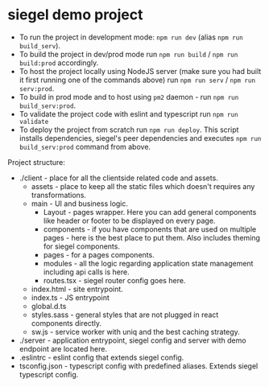 # siegel demo project
- To run the project in development mode: `npm run dev` (alias `npm run build_serv`).
- To build the project in dev/prod mode run `npm run build` / `npm run build:prod` accordingly.
- To host the project locally using NodeJS server (make sure you had built it first running one of the commands above) run `npm run serv` / `npm run serv:prod`.
- To build in prod mode and to host using `pm2` daemon - run `npm run build_serv:prod`.
- To validate the project code with eslint and typescript run `npm run validate`
- To deploy the project from scratch run `npm run deploy`. This script installs dependencies, siegel's peer dependencies and executes `npm run build_serv:prod` command from above.

Project structure:
- ./client - place for all the clientside related code and assets.
    - assets - place to keep all the static files which doesn't requires any transformations.
    - main - UI and business logic.
        - Layout - pages wrapper. Here you can add general components like header or footer to be displayed on every page.
        - components - if you have components that are used on multiple pages - here is the best place to put them. Also includes theming for siegel components.
        - pages - for a pages components.
        - modules - all the logic regarding application state management including api calls is here.
        - routes.tsx - siegel router config goes here.
    - index.html - site entrypoint.
    - index.ts - JS entrypoint
    - global.d.ts
    - styles.sass - general styles that are not plugged in react components directly.
    - sw.js - service worker with uniq and the best caching strategy.
- ./server - application entrypoint, siegel config and server with demo endpoint are located here.
- .eslintrc - eslint config that extends siegel config.
- tsconfig.json - typescript config with predefined aliases. Extends siegel typescript config.
